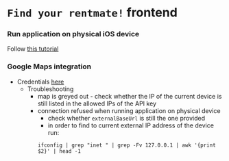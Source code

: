# ```Find your rentmate!``` frontend

### Run application on physical iOS device
Follow [this tutorial](https://medium.com/front-end-weekly/how-to-test-your-flutter-ios-app-on-your-ios-device-75924bfd75a8)

### Google Maps integration
- Credentials [here](https://console.cloud.google.com/apis/credentials?project=seventh-capsule-374707)
  - Troubleshooting
    - map is greyed out - check whether the IP of the current device is still listed in the allowed IPs of the API key
    - connection refused when running application on physical device
      - check whether `externalBaseUrl` is still the one provided
      - in order to find to current external IP address of the device run:
      ```shell
      ifconfig | grep "inet " | grep -Fv 127.0.0.1 | awk '{print $2}' | head -1
      ```